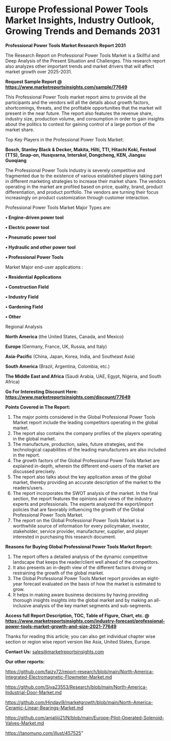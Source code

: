  # Europe Professional Power Tools Market Insights, Industry Outlook, Growing Trends and Demands 2031

<strong>Professional Power Tools Market Research Report 2031</strong>

The Research Report on Professional Power Tools Market is a Skillful and Deep Analysis of the Present Situation and Challenges. This research report also analyzes other important trends and market drivers that will affect market growth over 2025-2031.

<strong>Request Sample Report @ <a href=https://www.marketreportsinsights.com/sample/77649>https://www.marketreportsinsights.com/sample/77649</a></strong>

This Professional Power Tools market report aims to provide all the participants and the vendors will all the details about growth factors, shortcomings, threats, and the profitable opportunities that the market will present in the near future. The report also features the revenue share, industry size, production volume, and consumption in order to gain insights about the politics to contest for gaining control of a large portion of the market share.

Top Key Players in the Professional Power Tools Market:

<strong>Bosch, Stanley Black & Decker, Makita, Hilti, TTI, Hitachi Koki, Festool (TTS), Snap-on, Husqvarna, Interskol, Dongcheng, KEN, Jiangsu Guoqiang</strong>

The Professional Power Tools Industry is severely competitive and fragmented due to the existence of various established players taking part in different marketing strategies to increase their market share. The vendors operating in the market are profiled based on price, quality, brand, product differentiation, and product portfolio. The vendors are turning their focus increasingly on product customization through customer interaction.

Professional Power Tools Market Major Types are:

<strong>• Engine-driven power tool

• Electric power tool

• Pneumatic power tool

• Hydraulic and other power tool

• Professional Power Tools</strong>

Market Major end-user applications :

<strong>• Residential Applications

• Construction Field

• Industry Field

• Gardening Field

• Other</strong>

Regional Analysis

</u><strong><b>North America</b></strong> (the United States, Canada, and Mexico)

<strong><b>Europe </b></strong>(Germany, France, UK, Russia, and Italy)

<strong><b>Asia-Pacific</b></strong> (China, Japan, Korea, India, and Southeast Asia)

<strong><b>South America</b></strong> (Brazil, Argentina, Colombia, etc.)

<strong><b>The Middle East and Africa</b></strong> (Saudi Arabia, UAE, Egypt, Nigeria, and South Africa)

<strong>Go For Interesting Discount Here: <a href=https://www.marketreportsinsights.com/discount/77649>https://www.marketreportsinsights.com/discount/77649</a></strong>

<strong>Points Covered in The Report:</strong>
<ol>
  <li>The major points considered in the Global Professional Power Tools Market report include the leading competitors operating in the global market.</li>
  <li>The report also contains the company profiles of the players operating in the global market.</li>
  <li>The manufacture, production, sales, future strategies, and the technological capabilities of the leading manufacturers are also included in the report.</li>
  <li>The growth factors of the Global Professional Power Tools Market are explained in-depth, wherein the different end-users of the market are discussed precisely.</li>
  <li>The report also talks about the key application areas of the global market, thereby providing an accurate description of the market to the readers/users.</li>
  <li>The report incorporates the SWOT analysis of the market. In the final section, the report features the opinions and views of the industry experts and professionals. The experts analyzed the export/import policies that are favorably influencing the growth of the Global Professional Power Tools Market.</li>
  <li>The report on the Global Professional Power Tools Market is a worthwhile source of information for every policymaker, investor, stakeholder, service provider, manufacturer, supplier, and player interested in purchasing this research document.</li>
</ol>
<strong>Reasons for Buying Global Professional Power Tools Market Report:</strong>

<ol>
  <li>The report offers a detailed analysis of the dynamic competitive landscape that keeps the reader/client well ahead of the competitors.</li>
  <li>It also presents an in-depth view of the different factors driving or restraining the growth of the global market.</li>
  <li>The Global Professional Power Tools Market report provides an eight-year forecast evaluated on the basis of how the market is estimated to grow.</li>
  <li>It helps in making aware business decisions by having providing thorough insights insights into the global market and by making an all-inclusive analysis of the key market segments and sub-segments.</li>
</ol>
<strong>Access full Report Description, TOC, Table of Figure, Chart, etc. @ <a href=https://www.marketreportsinsights.com/industry-forecast/professional-power-tools-market-growth-and-size-2021-77649>https://www.marketreportsinsights.com/industry-forecast/professional-power-tools-market-growth-and-size-2021-77649</a></strong>


Thanks for reading this article; you can also get individual chapter wise section or region wise report version like Asia, United States, Europe.

<strong>Contact Us:</strong>
sales@marketreportsinsights.com

<strong>Our other reports:</strong>

<a href=https://github.com/faizy72/report-research/blob/main/North-America-Integrated-Electromagnetic-Flowmeter-Market.md>https://github.com/faizy72/report-research/blob/main/North-America-Integrated-Electromagnetic-Flowmeter-Market.md</a>

<a href=https://github.com/Siya23553/Research/blob/main/North-America-Industrial-Door-Market.md>https://github.com/Siya23553/Research/blob/main/North-America-Industrial-Door-Market.md</a>

<a href=https://github.com/Hindavi9/marketgrowth/blob/main/North-America-Ceramic-Linear-Bearings-Market.md>https://github.com/Hindavi9/marketgrowth/blob/main/North-America-Ceramic-Linear-Bearings-Market.md</a>

<a href=https://github.com/anjaliiii21/N/blob/main/Europe-Pilot-Operated-Solenoid-Valves-Market.md>https://github.com/anjaliiii21/N/blob/main/Europe-Pilot-Operated-Solenoid-Valves-Market.md</a>

<a href=https://tanomuno.com/illust/457525>https://tanomuno.com/illust/457525</a>"
